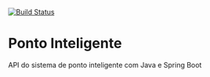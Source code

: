 [![Build Status](https://app.travis-ci.com/filipemoura/ponto-inteligente-api.svg?branch=master)](https://app.travis-ci.com/filipemoura/ponto-inteligente-api)

# Ponto Inteligente
API do sistema de ponto inteligente com Java e Spring Boot
